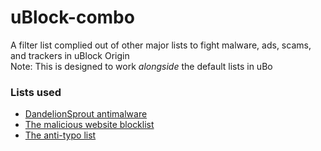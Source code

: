 # uBlock-combo
A filter list complied out of other major lists to fight malware, ads, scams, and trackers in uBlock Origin <br>
Note: This is designed to work _alongside_ the default lists in uBo

### Lists used
- [DandelionSprout antimalware](https://github.com/DandelionSprout/adfilt)
- [The malicious website blocklist](https://github.com/iam-py-test/my_filters_001)
- [The anti-typo list](https://github.com/iam-py-test/my_filters_001)
